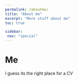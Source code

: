 ```yaml
---
permalink: /aboutme/
title: "About me"
excerpt: "More stuff about me"
toc: true

sidebar:
 nav: "special"
---
```


# Me

I guess its the right place for a CV

